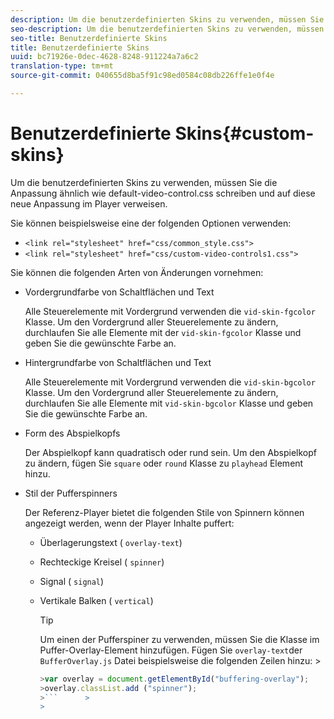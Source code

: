 ```yaml
---
description: Um die benutzerdefinierten Skins zu verwenden, müssen Sie die Anpassung ähnlich wie default-video-control.css schreiben und auf diese neue Anpassung im Player verweisen.
seo-description: Um die benutzerdefinierten Skins zu verwenden, müssen Sie die Anpassung ähnlich wie default-video-control.css schreiben und auf diese neue Anpassung im Player verweisen.
seo-title: Benutzerdefinierte Skins
title: Benutzerdefinierte Skins
uuid: bc71926e-0dec-4628-8248-911224a7a6c2
translation-type: tm+mt
source-git-commit: 040655d8ba5f91c98ed0584c08db226ffe1e0f4e

---
```



# Benutzerdefinierte Skins{#custom-skins}

Um die benutzerdefinierten Skins zu verwenden, müssen Sie die Anpassung ähnlich wie default-video-control.css schreiben und auf diese neue Anpassung im Player verweisen.

Sie können beispielsweise eine der folgenden Optionen verwenden:

* `<link rel="stylesheet" href="css/common_style.css">`
* `<link rel="stylesheet" href="css/custom-video-controls1.css">`

Sie können die folgenden Arten von Änderungen vornehmen:

* Vordergrundfarbe von Schaltflächen und Text

   Alle Steuerelemente mit Vordergrund verwenden die `vid-skin-fgcolor` Klasse. Um den Vordergrund aller Steuerelemente zu ändern, durchlaufen Sie alle Elemente mit der `vid-skin-fgcolor` Klasse und geben Sie die gewünschte Farbe an.
* Hintergrundfarbe von Schaltflächen und Text

   Alle Steuerelemente mit Vordergrund verwenden die `vid-skin-bgcolor` Klasse. Um den Vordergrund aller Steuerelemente zu ändern, durchlaufen Sie alle Elemente mit `vid-skin-bgcolor` Klasse und geben Sie die gewünschte Farbe an.
* Form des Abspielkopfs

   Der Abspielkopf kann quadratisch oder rund sein. Um den Abspielkopf zu ändern, fügen Sie `square` oder `round` Klasse zu `playhead` Element hinzu.
* Stil der Pufferspinners

   Der Referenz-Player bietet die folgenden Stile von Spinnern können angezeigt werden, wenn der Player Inhalte puffert:

   * Überlagerungstext ( `overlay-text`)
   * Rechteckige Kreisel ( `spinner`)
   * Signal ( `signal`)
   * Vertikale Balken ( `vertical`)

      >[!TIP]
      >
      >Um einen der Pufferspiner zu verwenden, müssen Sie die Klasse im Puffer-Overlay-Element hinzufügen. Fügen Sie `overlay-text`der `BufferOverlay.js` Datei beispielsweise die folgenden Zeilen hinzu:       >
      >
      >
      ```js      >
      >var overlay = document.getElementById("buffering-overlay"); 
      >overlay.classList.add ("spinner");
      >```      >
      >



